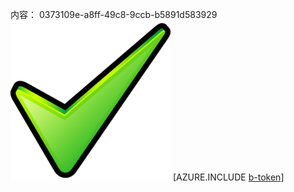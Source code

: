 内容： 0373109e-a8ff-49c8-9ccb-b5891d583929![图像](efe48716-cf1a-4192-b03d-5fffeb312d96.png)
[AZURE.INCLUDE [b-token](5991e334-756c-4d39-87b8-d5fcced2e9b3.md)]
